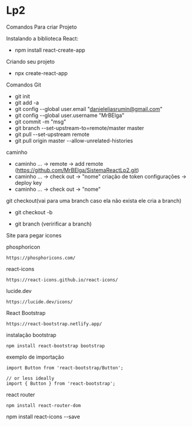 # Lp2
Comandos Para criar Projeto

Instalando a biblioteca React:
- npm install react-create-app 

Criando seu projeto 
- npx create-react-app <Nome>

Comandos Git 
- git init
- git add -a
- git config --global user.email "danieleliasrumin@gmail.com"
- git config --global user.username "MrBElga"
- git commit -m "msg"
- git branch --set-upstream-to=remote/master master 
- git pull --set-upstream remote
- git pull origin master --allow-unrelated-histories
  
caminho
- caminho ... -> remote -> add remote (https://github.com/MrBElga/SistemaReactLp2.git)
- caminho ... -> check out -> "nome"
criação de token 
 configurações -> deploy key
- caminho ... -> check out -> "nome"

git checkout(vai para uma branch caso ela não exista ele cria a branch)
- git checkout -b  

- git branch (veririficar a branch)




Site para pegar icones

phosphoricon

    https://phosphoricons.com/
react-icons

    https://react-icons.github.io/react-icons/
lucide.dev

    https://lucide.dev/icons/

React Bootstrap

    https://react-bootstrap.netlify.app/

instalação bootstrap

    npm install react-bootstrap bootstrap

exemplo de importação

    import Button from 'react-bootstrap/Button';
    
    // or less ideally
    import { Button } from 'react-bootstrap';

react router 

    npm install react-router-dom


  npm install react-icons --save

